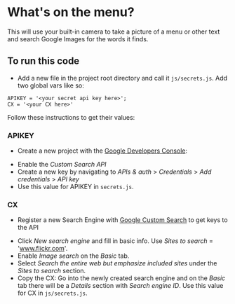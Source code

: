 # What's on the menu?
This will use your built-in camera to take a picture of a menu or other text and search Google Images for the words it finds.

## To run this code
- Add a new file in the project root directory and call it `js/secrets.js`. Add two global vars like so:
```
APIKEY = '<your secret api key here>';
CX = '<your CX here>'
```

Follow these instructions to get their values:


### APIKEY
- Create a new project with the [Google Developers Console](https://console.developers.google.com/project):
* Enable the _Custom Search API_
* Create a new key by navigating to _APIs & auth_ > _Credentials_ > _Add credentials_ > _API key_
* Use this value for APIKEY in `secrets.js`.

### CX
- Register a new Search Engine with [Google Custom Search](https://cse.google.com/cse) to get keys to the API
* Click _New search engine_ and fill in basic info. Use _Sites to search_ = 'www.flickr.com'.
* Enable _Image search_ on the _Basic_ tab.
* Select _Search the entire web but emphasize included sites_ under the _Sites to search_ section.
* Copy the CX: Go into the newly created search engine and on the _Basic_ tab there will be a _Details_ section with _Search engine ID_. Use this value for  CX in `js/secrets.js`.
